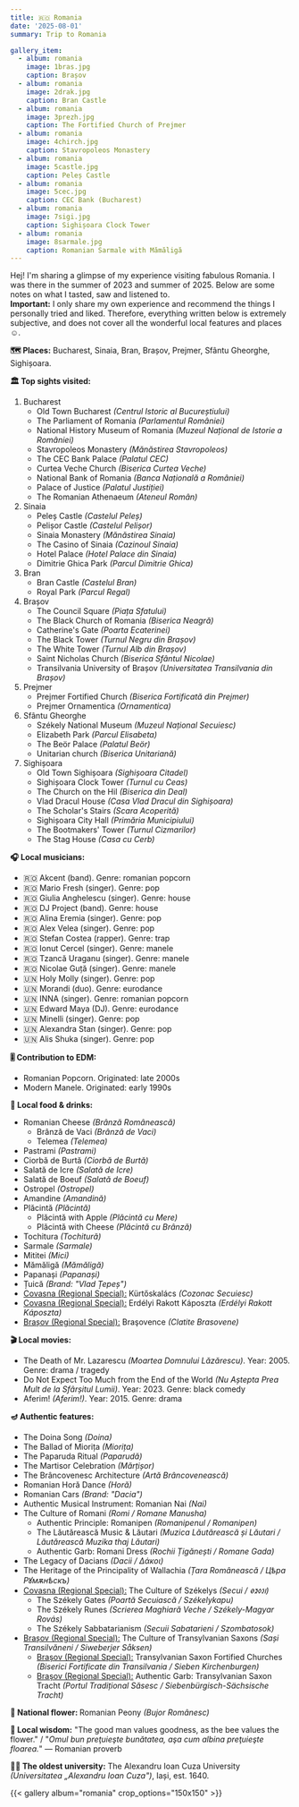 ```yaml
---
title: 🇷🇴 Romania
date: '2025-08-01'
summary: Trip to Romania

gallery_item:
  - album: romania
    image: 1bras.jpg
    caption: Brașov
  - album: romania
    image: 2drak.jpg
    caption: Bran Castle
  - album: romania
    image: 3prezh.jpg
    caption: The Fortified Church of Prejmer
  - album: romania
    image: 4chirch.jpg
    caption: Stavropoleos Monastery
  - album: romania
    image: 5castle.jpg
    caption: Peleș Castle
  - album: romania
    image: 5cec.jpg
    caption: CEC Bank (Bucharest)
  - album: romania
    image: 7sigi.jpg
    caption: Sighișoara Clock Tower
  - album: romania
    image: 8sarmale.jpg
    caption: Romanian Sarmale with Mămăligă
---
```

Hej! I'm sharing a glimpse of my experience visiting fabulous Romania. I was there in the summer of 2023 and summer of 2025. Below are some notes on what I tasted, saw and listened to.<br>
<b>Important:</b> I only share my own experience and recommend the things I personally tried and liked. Therefore, everything written below is extremely subjective, and does not cover all the wonderful local features and places ☺️.

<b>🗺 Places:</b> Bucharest, Sinaia, Bran, Brașov, Prejmer, Sfântu Gheorghe, Sighișoara. <br>

<b>🏛 Top sights visited: </b>
1. Bucharest
    - Old Town Bucharest <i>(Centrul Istoric al Bucureștiului)</i>
    - The Parliament of Romania <i>(Parlamentul României)</i>
    - National History Museum of Romania <i>(Muzeul Național de Istorie a României)</i>
    - Stavropoleos Monastery <i>(Mănăstirea Stavropoleos)</i>
    - The CEC Bank Palace <i>(Palatul CEC)</i>
    - Curtea Veche Church <i>(Biserica Curtea Veche)</i>
    - National Bank of Romania <i>(Banca Națională a României)</i>
    - Palace of Justice <i>(Palatul Justiției)</i>
    - The Romanian Athenaeum <i>(Ateneul Român)</i>
2. Sinaia
    - Peleș Castle <i>(Castelul Peleș)</i>
    - Pelișor Castle <i>(Castelul Pelișor)</i>
    - Sinaia Monastery <i>(Mănăstirea Sinaia)</i>
    - The Casino of Sinaia <i>(Cazinoul Sinaia)</i>
    - Hotel Palace <i>(Hotel Palace din Sinaia)</i>
    - Dimitrie Ghica Park <i>(Parcul Dimitrie Ghica)</i>
3. Bran
    - Bran Castle <i>(Castelul Bran)</i>
    - Royal Park <i>(Parcul Regal)</i>
4. Brașov
    - The Council Square <i>(Piața Sfatului)</i>
    - The Black Church of Romania <i>(Biserica Neagră)</i>
    - Catherine's Gate <i>(Poarta Ecaterinei)</i>
    - The Black Tower <i>(Turnul Negru din Brașov)</i>
    - The White Tower <i>(Turnul Alb din Brașov)</i>
    - Saint Nicholas Church <i>(Biserica Sfântul Nicolae)</i>
    - Transilvania University of Brașov <i>(Universitatea Transilvania din Brașov)</i>
5. Prejmer
    - Prejmer Fortified Church <i>(Biserica Fortificată din Prejmer)</i>
    - Prejmer Ornamentica <i>(Ornamentica)</i>
6. Sfântu Gheorghe
    - Székely National Museum <i>(Muzeul Național Secuiesc)</i>
    - Elizabeth Park <i>(Parcul Elisabeta)</i>
    - The Beör Palace <i>(Palatul Beör)</i>
    - Unitarian church <i>(Biserica Unitariană)</i>
7. Sighișoara
    - Old Town Sighișoara <i>(Sighișoara Citadel)</i>
    - Sighișoara Clock Tower <i>(Turnul cu Ceas)</i>
    - The Church on the Hil <i>(Biserica din Deal)</i>
    - Vlad Dracul House <i>(Casa Vlad Dracul din Sighișoara)</i>
    - The Scholar's Stairs <i>(Scara Acoperită)</i>
    - Sighișoara City Hall <i>(Primăria Municipiului)</i>
    - The Bootmakers' Tower <i>(Turnul Cizmarilor)</i>
    - The Stag House <i>(Casa cu Cerb)</i>


<b>🎧 Local musicians: </b>
- 🇷🇴 Akcent (band). Genre: romanian popcorn
- 🇷🇴 Mario Fresh (singer). Genre: pop
- 🇷🇴 Giulia Anghelescu (singer). Genre: house
- 🇷🇴 DJ Project (band). Genre: house
- 🇷🇴 Alina Eremia (singer). Genre: pop
- 🇷🇴 Alex Velea (singer). Genre: pop
- 🇷🇴 Stefan Costea (rapper). Genre: trap
- 🇷🇴 Ionut Cercel (singer). Genre: manele
- 🇷🇴 Tzancă Uraganu (singer). Genre: manele
- 🇷🇴 Nicolae Guță (singer). Genre: manele
- 🇺🇳 Holy Molly (singer). Genre: pop
- 🇺🇳 Morandi (duo). Genre: eurodance
- 🇺🇳 INNA (singer). Genre: romanian popcorn
- 🇺🇳 Edward Maya (DJ). Genre: eurodance
- 🇺🇳 Minelli (singer). Genre: pop
- 🇺🇳 Alexandra Stan (singer). Genre: pop
- 🇺🇳 Alis Shuka (singer). Genre: pop

<b>🎚️ Contribution to EDM: </b>
- Romanian Popcorn. Originated: late 2000s
- Modern Manele. Originated: early 1990s


<b>🥘 Local food & drinks: </b>
- Romanian Cheese <i>(Brânză Românească)</i>
  - Brânză de Vaci <i>(Brânză de Vaci)</i>
  - Telemea <i>(Telemea)</i>
- Pastrami <i>(Pastrami)</i>
- Ciorbă de Burtă <i>(Ciorbă de Burtă)</i>
- Salată de Icre <i>(Salată de Icre)</i>
- Salată de Boeuf <i>(Salată de Boeuf)</i>
- Ostropel <i>(Ostropel)</i>
- Amandine <i>(Amandină)</i>
- Plăcintă <i>(Plăcintă)</i>
  - Plăcintă with Apple <i>(Plăcintă cu Mere)</i>
  - Plăcintă with Cheese <i>(Plăcintă cu Brânză)</i>
- Tochitura <i>(Tochitură)</i>
- Sarmale <i>(Sarmale)</i>
- Mititei <i>(Mici)</i>
- Mămăligă <i>(Mămăligă)</i>
- Papanași <i>(Papanași)</i>
- Țuică <i>(Brand: "Vlad Țepeș")</i>
- <u>Covasna (Regional Special):</u> Kürtőskalács <i>(Cozonac Secuiesc)</i>
- <u>Covasna (Regional Special):</u> Erdélyi Rakott Káposzta <i>(Erdélyi Rakott Káposzta)</i>
- <u>Brașov (Regional Special):</u> Braşovence <i>(Clatite Brasovene)</i>

<b>🎬 Local movies:</b>
- The Death of Mr. Lazarescu <i>(Moartea Domnului Lăzărescu)</i>. Year: 2005. Genre: drama / tragedy
- Do Not Expect Too Much from the End of the World <i>(Nu Aștepta Prea Mult de la Sfârșitul Lumii)</i>. Year: 2023. Genre: black comedy
- Aferim! <i>(Aferim!)</i>. Year: 2015. Genre: drama


<b>🪔 Authentic features:</b>
- The Doina Song <i>(Doina)</i>
- The Ballad of Miorița <i>(Miorița)</i>
- The Paparuda Ritual <i>(Paparudă)</i> 
- The Martisor Celebration <i>(Mărțișor)</i> 
- The Brâncovenesc Architecture <i>(Artă Brâncovenească)</i> 
- Romanian Horă Dance <i>(Horă)</i>
- Romanian Cars <i>(Brand: "Dacia")</i>
- Authentic Musical Instrument: Romanian Nai <i>(Nai)</i> 
- The Culture of Romani <i>(Romi / Romane Manusha)</i>
  - Authentic Principle: Romanipen <i>(Romanipenul / Romanipen)</i>
  - The Lăutărească Music & Lăutari <i>(Muzica Lăutărească și Lăutari / Lăutărească Muzika thaj Lăutari)</i> 
  - Authentic Garb: Romani Dress <i>(Rochii Țigănești / Romane Gada)</i> 
- The Legacy of Dacians <i>(Dacii / Δάκοι)</i>
- The Heritage of the Principality of Wallachia <i>(Țara Românească / Цѣра Рꙋмѫнѣскъ)</i>
- <u>Covasna (Regional Special):</u> The Culture of Székelys <i>(Secui / 𐳥𐳋𐳓𐳉𐳗)</i>
  - The Székely Gates <i>(Poartă Secuiască / Székelykapu)</i>
  - The Székely Runes <i>(Scrierea Maghiară Veche / Székely-Magyar Rovás)</i>
  - The Székely Sabbatarianism <i>(Secuii Sabatarieni / Szombatosok)</i>
- <u>Brașov (Regional Special):</u> The Culture of Transylvanian Saxons <i>(Sași Transilvăneni / Siweberjer Såksen)</i>
  - <u>Brașov (Regional Special):</u> Transylvanian Saxon Fortified Churches <i>(Biserici Fortificate din Transilvania / Sieben Kirchenburgen)</i>
  - <u>Brașov (Regional Special):</u> Authentic Garb: Transylvanian Saxon Tracht <i>(Portul Tradițional Săsesc / Siebenbürgisch-Sächsische Tracht)</i>



<b>💐 National flower: </b> Romanian Peony <i>(Bujor Românesc)</i>


<b>🦉 Local wisdom:</b> "The good man values goodness, as the bee values the flower." / "<i>Omul bun preţuieşte bunătatea, aşa cum albina preţuieşte floarea.</i>" — Romanian proverb


<b>👨‍🎓 The oldest university:</b> The Alexandru Ioan Cuza University <i>(Universitatea „Alexandru Ioan Cuza")</i>, Iași, est. 1640. 


{{< gallery album="romania" crop_options="150x150" >}}
   